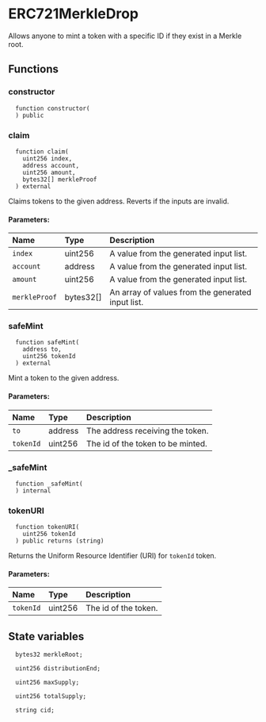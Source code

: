# ERC721MerkleDrop

Allows anyone to mint a token with a specific ID if they exist in a Merkle root.



## Functions
### constructor
```solidity
  function constructor(
  ) public
```




### claim
```solidity
  function claim(
    uint256 index,
    address account,
    uint256 amount,
    bytes32[] merkleProof
  ) external
```
Claims tokens to the given address. Reverts if the inputs are invalid.


#### Parameters:
| Name | Type | Description                                                          |
| :--- | :--- | :------------------------------------------------------------------- |
|`index` | uint256 | A value from the generated input list.
|`account` | address | A value from the generated input list.
|`amount` | uint256 | A value from the generated input list.
|`merkleProof` | bytes32[] | An array of values from the generated input list.

### safeMint
```solidity
  function safeMint(
    address to,
    uint256 tokenId
  ) external
```
Mint a token to the given address.


#### Parameters:
| Name | Type | Description                                                          |
| :--- | :--- | :------------------------------------------------------------------- |
|`to` | address | The address receiving the token.
|`tokenId` | uint256 | The id of the token to be minted.

### _safeMint
```solidity
  function _safeMint(
  ) internal
```




### tokenURI
```solidity
  function tokenURI(
    uint256 tokenId
  ) public returns (string)
```

Returns the Uniform Resource Identifier (URI) for `tokenId` token.
#### Parameters:
| Name | Type | Description                                                          |
| :--- | :--- | :------------------------------------------------------------------- |
|`tokenId` | uint256 | The id of the token.






## State variables
```solidity
  bytes32 merkleRoot;

  uint256 distributionEnd;

  uint256 maxSupply;

  uint256 totalSupply;

  string cid;
```
